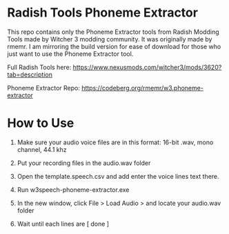# Radish Tools Phoneme Extractor

This repo contains only the Phoneme Extractor tools from Radish Modding Tools made by Witcher 3 modding community. It was originally made by rmemr. I am mirroring the build version for ease of download for those who just want to use the Phoneme Extractor tool. 

Full Radish Tools here: https://www.nexusmods.com/witcher3/mods/3620?tab=description

Phoneme Extractor Repo: https://codeberg.org/rmemr/w3.phoneme-extractor

# How to Use

1. Make sure your audio voice files are in this format: 16-bit .wav, mono channel, 44.1 khz

2. Put your recording files in the audio.wav folder

3. Open the template.speech.csv and add enter the voice lines text there. 

4. Run w3speech-phoneme-extractor.exe

5. In the new window, click File > Load Audio > and locate your audio.wav folder

6. Wait until each lines are [ done ]
